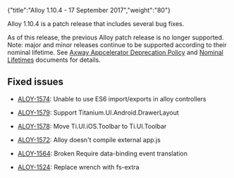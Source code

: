 {"title":"Alloy 1.10.4 - 17 September 2017","weight":"80"} 

Alloy 1.10.4 is a patch release that includes several bug fixes.

As of this release, the previous Alloy patch release is no longer supported. Note: major and minor releases continue to be supported according to their nominal lifetime. See [Axway Appcelerator Deprecation Policy](/docs/appc/AMPLIFY_Appcelerator_Services_Overview/Axway_Appcelerator_Deprecation_Policy/) and [Nominal Lifetimes](/docs/appc/AMPLIFY_Appcelerator_Services_Overview/Axway_Appcelerator_Product_Lifecycle/#NominalLifetimes) documents for details.

## Fixed issues

*   [ALOY-1574](https://jira.appcelerator.org/browse/ALOY-1574): Unable to use ES6 import/exports in alloy controllers
    
*   [ALOY-1579](https://jira.appcelerator.org/browse/ALOY-1579): Support Titanium.UI.Android.DrawerLayout
    
*   [ALOY-1578](https://jira.appcelerator.org/browse/ALOY-1578): Move Ti.UI.iOS.Toolbar to Ti.UI.Toolbar
    
*   [ALOY-1572](https://jira.appcelerator.org/browse/ALOY-1572): Alloy doesn't compile external app.js
    
*   [ALOY-1564](https://jira.appcelerator.org/browse/ALOY-1564): Broken Require data-binding event translation
    
*   [ALOY-1524](https://jira.appcelerator.org/browse/ALOY-1524): Replace wrench with fs-extra